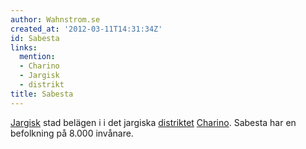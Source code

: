 ```yaml
---
author: Wahnstrom.se
created_at: '2012-03-11T14:31:34Z'
id: Sabesta
links:
  mention:
  - Charino
  - Jargisk
  - distrikt
title: Sabesta
---
```


[Jargisk] stad belägen i i det jargiska [distriktet][] [Charino]. Sabesta har en befolkning på 8.000
invånare.

  [Jargisk]: Jargisk
  [distriktet]: distrikt
  [Charino]: Charino